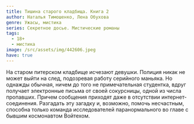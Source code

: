 ```yaml
---
title: Тишина старого кладбища. Книга 2
author: Наталья Тимошенко, Лена Обухова
genre: Ужасы, мистика
series: Секретное досье. Мистические романы
tags:
  - 18+
  - мистика
image: /src/assets/img/442606.jpeg
have: true
---
```

На старом питерском кладбище исчезают девушки. Полиция никак не может выйти на след, подозревая работу серийного маньяка. Но однажды обычная, ничем до того не примечательная студентка, вдруг получает электронные письма от своей сокурсницы, одной из числа пропавших. Причем сообщения приходят даже в отсутствии интернет-соединения. Разгадать эту загадку и, возможно, помочь несчастным, способна только команда исследователей паранормального во главе с бывшим космонавтом Войтехом.
